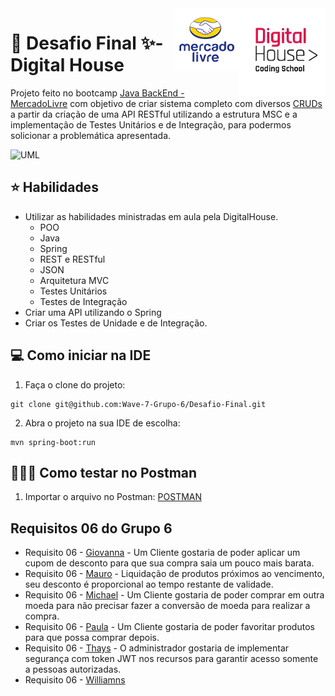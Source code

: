 <img src="https://github.com/thays-gama/desafio_spring/blob/main/src/main/resources/images/dh.png" alt="logotipo Digital House" width="140px" align="right">
<img src="https://github.com/thays-gama/desafio_spring/blob/main/src/main/resources/images/meli.png" alt="logotipo Mercado Livre" width="100px" align="right">

# 🍃 Desafio Final ✨- Digital House

Projeto feito no bootcamp [Java BackEnd - MercadoLivre](https://www.mercadolibre.com.ar/itacademy) com objetivo de criar sistema completo com diversos [CRUDs](https://developer.mozilla.org/pt-BR/docs/Glossary/CRUD) a partir da criação de uma API RESTful utilizando a estrutura MSC e a implementação de Testes Unitários e de Integração, para podermos solicionar a problemática apresentada.

![UML](https://user-images.githubusercontent.com/114093532/202289686-7bcfeab0-845d-4c96-abac-f9eb72be8a94.svg)

## ⭐ Habilidades

- Utilizar as habilidades ministradas em aula pela DigitalHouse.
    - POO
    - Java
    - Spring
    - REST e RESTful
    - JSON
    - Arquitetura MVC
    - Testes Unitários
    - Testes de Integração
- Criar uma API utilizando o Spring
- Criar os Testes de Unidade e de Integração.

## 💻 Como iniciar na IDE

1. Faça o clone do projeto:
```shell
git clone git@github.com:Wave-7-Grupo-6/Desafio-Final.git
```
2. Abra o projeto na sua IDE de escolha:
```shell
mvn spring-boot:run
```

## 🧑🏻‍🚀 Como testar no Postman

1. Importar o arquivo no Postman: [POSTMAN](https://github.com/Wave-7-Grupo-6/Desafio-Final/blob/readme/src/main/resources/DESAFIO-FINAL.json)

## Requisitos 06 do Grupo 6

- Requisito 06 - [Giovanna](https://github.com/Wave-7-Grupo-6/Desafio-Final/tree/discount-coupon) - Um Cliente gostaria de poder aplicar um cupom de desconto para que sua compra saia um pouco mais barata.
- Requisito 06 - [Mauro](https://github.com/Wave-7-Grupo-6/Desafio-Final/tree/saleoff-batchs) - Liquidação de produtos próximos ao vencimento, seu desconto é proporcional ao tempo restante de validade.
- Requisito 06 - [Michael](https://github.com/Wave-7-Grupo-6/Desafio-Final/tree/convert-currency) - Um Cliente gostaria de poder comprar em outra moeda para não precisar fazer a conversão de moeda para realizar a compra.
- Requisito 06 - [Paula](https://github.com/Wave-7-Grupo-6/Desafio-Final/tree/favorite-products) - Um Cliente gostaria de poder favoritar produtos para que possa comprar depois.
- Requisito 06 - [Thays](https://github.com/Wave-7-Grupo-6/Desafio-Final/tree/feature/thays) - O administrador gostaria de implementar segurança com token JWT nos recursos para garantir acesso somente a pessoas autorizadas.
- Requisito 06 - [Williamns](https://github.com/Wave-7-Grupo-6/Desafio-Final/tree/Req_6_williamns)

